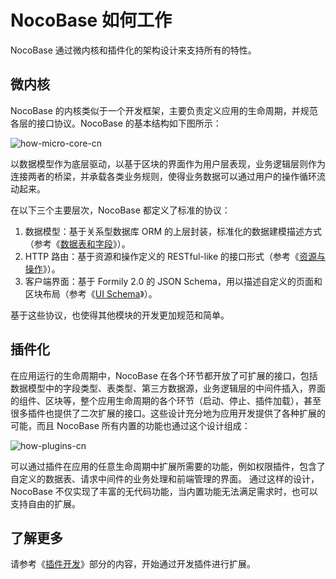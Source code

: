 # NocoBase 如何工作

NocoBase 通过微内核和插件化的架构设计来支持所有的特性。

## 微内核
NocoBase 的内核类似于一个开发框架，主要负责定义应用的生命周期，并规范各层的接口协议。NocoBase 的基本结构如下图所示：

![how-micro-core-cn](https://static-docs.nocobase.com/how-micro-core-cn.png)

以数据模型作为底层驱动，以基于区块的界面作为用户层表现，业务逻辑层则作为连接两者的桥梁，并承载各类业务规则，使得业务数据可以通过用户的操作循环流动起来。

在以下三个主要层次，NocoBase 都定义了标准的协议：
1. 数据模型：基于关系型数据库 ORM 的上层封装，标准化的数据建模描述方式（参考《[数据表和字段](/development/server/collections)》）。
2. HTTP 路由：基于资源和操作定义的 RESTful-like 的接口形式（参考《[资源与操作](/development/server/resources-actions)》）。
3. 客户端界面：基于 Formily 2.0 的 JSON Schema，用以描述自定义的页面和区块布局（参考《[UI Schema](/development/client/ui-schema/quick-start)》）。

基于这些协议，也使得其他模块的开发更加规范和简单。

## 插件化

在应用运行的生命周期中，NocoBase 在各个环节都开放了可扩展的接口，包括数据模型中的字段类型、表类型、第三方数据源，业务逻辑层的中间件插入，界面的组件、区块等，整个应用生命周期的各个环节（启动、停止、插件加载），甚至很多插件也提供了二次扩展的接口。这些设计充分地为应用开发提供了各种扩展的可能，而且 NocoBase 所有内置的功能也通过这个设计组成：

![how-plugins-cn](https://static-docs.nocobase.com/how-plugins-cn.png)

可以通过插件在应用的任意生命周期中扩展所需要的功能，例如权限插件，包含了自定义的数据表、请求中间件的业务处理和前端管理的界面。
通过这样的设计，NocoBase 不仅实现了丰富的无代码功能，当内置功能无法满足需求时，也可以支持自由的扩展。

## 了解更多

请参考《[插件开发](/development)》部分的内容，开始通过开发插件进行扩展。

